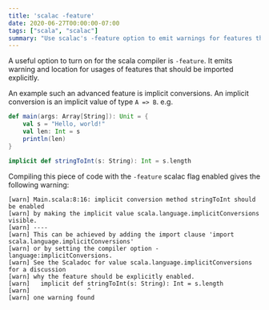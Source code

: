 ```yaml
---
title: 'scalac -feature'
date: 2020-06-27T00:00:00-07:00
tags: ["scala", "scalac"]
summary: "Use scalac's -feature option to emit warnings for features that should be imported explicitly."
---
```


A useful option to turn on for the scala compiler is `-feature`. It emits warning and location for usages of features that should be imported explicitly.

An example such an advanced feature is implicit conversions. An implicit conversion is an implicit value of type `A => B`. e.g.

```scala
def main(args: Array[String]): Unit = {
    val s = "Hello, world!"
    val len: Int = s
    println(len)
}

implicit def stringToInt(s: String): Int = s.length
```

Compiling this piece of code with the `-feature` scalac flag enabled gives the following warning:
```
[warn] Main.scala:8:16: implicit conversion method stringToInt should be enabled
[warn] by making the implicit value scala.language.implicitConversions visible.
[warn] ----
[warn] This can be achieved by adding the import clause 'import scala.language.implicitConversions'
[warn] or by setting the compiler option -language:implicitConversions.
[warn] See the Scaladoc for value scala.language.implicitConversions for a discussion
[warn] why the feature should be explicitly enabled.
[warn]   implicit def stringToInt(s: String): Int = s.length
[warn]                ^
[warn] one warning found
```